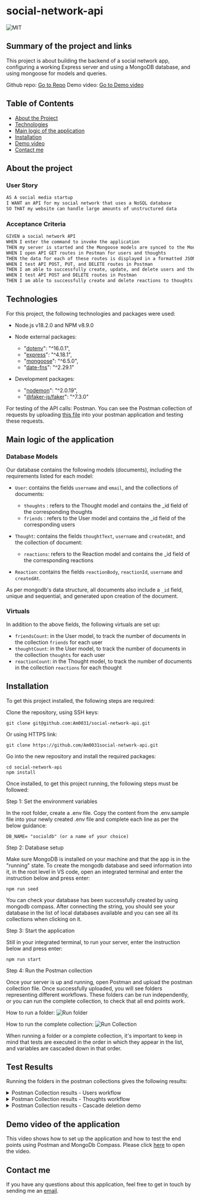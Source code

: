 # social-network-api

![MIT](https://img.shields.io/badge/License-MIT-blue)

## Summary of the project and links

This project is about building the backend of a social network app, configuring a working Express server and using a MongoDB database, and using mongoose for models and queries.

Github repo: [Go to Repo](https://github.com/Am0031/social-network-api/tree/dev)
Demo video: [Go to Demo video]()

## Table of Contents

- [About the Project](#about-the-project)
- [Technologies](#technologies)
- [Main logic of the application](#main-logic-of-the-application)
- [Installation](#installation)
- [Demo video](#demo-video-of-the-application)
- [Contact me](#contact-me)

## About the project

### User Story

```md
AS A social media startup
I WANT an API for my social network that uses a NoSQL database
SO THAT my website can handle large amounts of unstructured data
```

### Acceptance Criteria

```md
GIVEN a social network API
WHEN I enter the command to invoke the application
THEN my server is started and the Mongoose models are synced to the MongoDB database
WHEN I open API GET routes in Postman for users and thoughts
THEN the data for each of these routes is displayed in a formatted JSON
WHEN I test API POST, PUT, and DELETE routes in Postman
THEN I am able to successfully create, update, and delete users and thoughts in my database
WHEN I test API POST and DELETE routes in Postman
THEN I am able to successfully create and delete reactions to thoughts and add and remove friends to a user’s friend list
```

## Technologies

For this project, the following technologies and packages were used:

- Node.js v18.2.0 and NPM v8.9.0
- Node external packages:

  - "[dotenv](https://www.npmjs.com/package/dotenv)": "^16.0.1",
  - "[express](https://www.npmjs.com/package/express)": "^4.18.1",
  - "[mongoose](https://www.npmjs.com/package/mongoose)": "^6.5.0",
  - "[date-fns](https://www.npmjs.com/package/date-fns)": "^2.29.1"

- Development packages:
  - "[nodemon](https://www.npmjs.com/package/nodemon)": "^2.0.19",
  - "[@faker-js/faker](https://www.npmjs.com/package/@faker-js/faker)": "^7.3.0"

For testing of the API calls: Postman.
You can see the Postman collection of requests by uploading [this file]() into your postman application and testing these requests.

## Main logic of the application

### Database Models

Our database contains the following models (documents), including the requirements listed for each model:

- `User`: contains the fields `username` and `email`, and the collections of documents:

  - `thoughts` : refers to the Thought model and contains the \_id field of the corresponding thoughts
  - `friends` : refers to the User model and contains the \_id field of the corresponding users

- `Thought`: contains the fields `thoughtText`, `username` and `createdAt`, and the collection of document:

  - `reactions`: refers to the Reaction model and contains the \_id field of the corresponding reactions

- `Reaction`: contains the fields `reactionBody`, `reactionId`, `username` and `createdAt`.

As per mongodb's data structure, all documents also include a `_id` field, unique and sequential, and generated upon creation of the document.

### Virtuals

In addition to the above fields, the following virtuals are set up:

- `friendsCount`: in the User model, to track the number of documents in the collection `friends` for each user
- `thoughtCount`: in the User model, to track the number of documents in the collection `thoughts` for each user
- `reactionCount`: in the Thought model, to track the number of documents in the collection `reactions` for each thought

## Installation

To get this project installed, the following steps are required:

Clone the repository, using SSH keys:

```
git clone git@github.com:Am0031/social-network-api.git
```

Or using HTTPS link:

```
git clone https://github.com/Am0031social-network-api.git
```

Go into the new repository and install the required packages:

```
cd social-network-api
npm install
```

Once installed, to get this project running, the following steps must be followed:

Step 1: Set the environment variables

In the root folder, create a .env file. Copy the content from the .env.sample file into your newly created .env file and complete each line as per the below guidance:

```
DB_NAME= "socialdb" (or a name of your choice)
```

Step 2: Database setup

Make sure MongoDB is installed on your machine and that the app is in the "running" state.
To create the mongodb database and seed information into it, in the root level in VS code, open an integrated terminal and enter the instruction below and press enter:

```
npm run seed
```

You can check your database has been successfully created by using mongodb compass. After connecting the string, you should see your database in the list of local databases available and you can see all its collections when clicking on it.

Step 3: Start the application

Still in your integrated terminal, to run your server, enter the instruction below and press enter:

```
npm run start
```

Step 4: Run the Postman collection

Once your server is up and running, open Postman and upload the postman collection file.
Once successfully uploaded, you will see folders representing different workflows. These folders can be run independently, or you can run the complete collection, to check that all end points work.

How to run a folder:
![Run folder](./other/postman-folder-menu.png)

How to run the complete collection:
![Run Collection](./other/postman-collection-menu.png)

When running a folder or a complete collection, it's important to keep in mind that tests are executed in the order in which they appear in the list, and variables are cascaded down in that order.

## Test Results

Running the folders in the postman collections gives the following results:

<details>
<summary> Postman Collection results - Users workflow</summary>

![Users workflow](./other/postman-users-result-summary-v2.png)

</details>

<details>
<summary> Postman Collection results - Thoughts workflow</summary>

![Thoughts workflow](./other/postman-thoughts-result-summary-v2.png)

</details>

<details>
<summary> Postman Collection results - Cascade deletion demo</summary>

![Cascade workflow](./other/postman-cascade-result-summary-v2.png)

</details>

## Demo video of the application

This video shows how to set up the application and how to test the end points using Postman and MongoDb Compass.
Please click [here]() to open the video.

## Contact me

If you have any questions about this application, feel free to get in touch by sending me an [email](mailto:amelie.pira@gmail.com).
